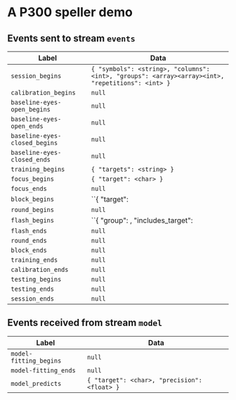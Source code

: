 # A P300 speller demo

## Events sent to stream ``events``

Label                           | Data
------------------------------- | ----
``session_begins``              | ``{ "symbols": <string>, "columns": <int>, "groups": <array><array><int>, "repetitions": <int> }``
``calibration_begins``          | ``null``
``baseline-eyes-open_begins``   | ``null``
``baseline-eyes-open_ends``     | ``null``
``baseline-eyes-closed_begins`` | ``null``
``baseline-eyes-closed_ends``   | ``null``
``training_begins``             | ``{ "targets": <string> }``
``focus_begins``                | ``{ "target": <char> }``
``focus_ends``                  | ``null``
``block_begins``                | ``{ "target": <char>|null }``
``round_begins``                | ``null``
``flash_begins``                | ``{ "group": <int>, "includes_target": <bool>|null }``
``flash_ends``                  | ``null``
``round_ends``                  | ``null``
``block_ends``                  | ``null``
``training_ends``               | ``null``
``calibration_ends``            | ``null``
``testing_begins``              | ``null``
``testing_ends``                | ``null``
``session_ends``                | ``null``

## Events received from stream ``model``

Label                    | Data
------------------------ | ----
``model-fitting_begins`` | ``null``
``model-fitting_ends``   | ``null``
``model_predicts``       | ``{ "target": <char>, "precision": <float> }``